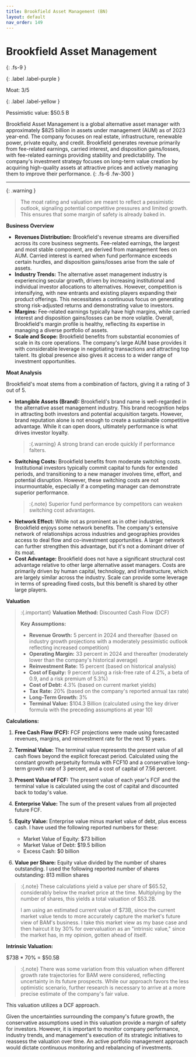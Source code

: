 ```yaml
---
title: Brookfield Asset Management (BN)
layout: default
nav_order: 149
---
```


# Brookfield Asset Management
{: .fs-9 }

{: .label .label-purple }

Moat: 3/5

{: .label .label-yellow }

Pessimistic value: $50.5 B

Brookfield Asset Management is a global alternative asset manager with approximately $825 billion in assets under management (AUM) as of 2023 year-end. The company focuses on real estate, infrastructure, renewable power, private equity, and credit.  Brookfield generates revenue primarily from fee-related earnings, carried interest, and disposition gains/losses, with fee-related earnings providing stability and predictability. The company's investment strategy focuses on long-term value creation by acquiring high-quality assets at attractive prices and actively managing them to improve their performance.
{: .fs-6 .fw-300 }

---

{: .warning } 
>The moat rating and valuation are meant to reflect a pessimistic outlook, signaling potential competitive pressures and limited growth. This ensures that some margin of safety is already baked in.

**Business Overview**

* **Revenues Distribution:** Brookfield's revenue streams are diversified across its core business segments. Fee-related earnings, the largest and most stable component, are derived from management fees on AUM. Carried interest is earned when fund performance exceeds certain hurdles, and disposition gains/losses arise from the sale of assets.
* **Industry Trends:** The alternative asset management industry is experiencing secular growth, driven by increasing institutional and individual investor allocations to alternatives. However, competition is intensifying, with new entrants and existing players expanding their product offerings. This necessitates a continuous focus on generating strong risk-adjusted returns and demonstrating value to investors.
* **Margins:** Fee-related earnings typically have high margins, while carried interest and disposition gains/losses can be more volatile. Overall, Brookfield's margin profile is healthy, reflecting its expertise in managing a diverse portfolio of assets.
* **Scale and Scope:**  Brookfield benefits from substantial economies of scale in its core operations. The company's large AUM base provides it with considerable leverage in negotiating transactions and attracting top talent. Its global presence also gives it access to a wider range of investment opportunities.


**Moat Analysis**

Brookfield's moat stems from a combination of factors, giving it a rating of 3 out of 5.

* **Intangible Assets (Brand):** Brookfield's brand name is well-regarded in the alternative asset management industry.  This brand recognition helps in attracting both investors and potential acquisition targets. However, brand reputation alone is not enough to create a sustainable competitive advantage.  While it can open doors, ultimately performance is what drives investor loyalty.
    > :{.warning} A strong brand can erode quickly if performance falters.
* **Switching Costs:** Brookfield benefits from moderate switching costs. Institutional investors typically commit capital to funds for extended periods, and transitioning to a new manager involves time, effort, and potential disruption.  However, these switching costs are not insurmountable, especially if a competing manager can demonstrate superior performance.
    > :{.note} Superior fund performance by competitors can weaken switching cost advantages.
* **Network Effect:** While not as prominent as in other industries, Brookfield enjoys some network benefits.  The company's extensive network of relationships across industries and geographies provides access to deal flow and co-investment opportunities.  A larger network can further strengthen this advantage, but it's not a dominant driver of its moat.
* **Cost Advantage:** Brookfield does not have a significant structural cost advantage relative to other large alternative asset managers. Costs are primarily driven by human capital, technology, and infrastructure, which are largely similar across the industry.  Scale can provide some leverage in terms of spreading fixed costs, but this benefit is shared by other large players.


**Valuation**

> :{.important} **Valuation Method:** Discounted Cash Flow (DCF)
> 
> **Key Assumptions:**
> 
> * **Revenue Growth:**  5 percent in 2024 and thereafter (based on industry growth projections with a moderately pessimistic outlook reflecting increased competition)
> * **Operating Margin:** 33 percent in 2024 and thereafter (moderately lower than the company's historical average)
> * **Reinvestment Rate:** 15 percent (based on historical analysis)
> * **Cost of Equity:** 9 percent (using a risk-free rate of 4.2%, a beta of 0.9, and a risk premium of 5.3%)
> * **Cost of Debt:** 4.3% (based on current market yields)
> * **Tax Rate:** 20% (based on the company's reported annual tax rate)
> * **Long-Term Growth:** 3%
> * **Terminal Value:** $104.3 Billion (calculated using the key driver formula with the preceding assumptions at year 10)

**Calculations:**

1. **Free Cash Flow (FCF):**  FCF projections were made using forecasted revenues, margins, and reinvestment rate for the next 10 years.


2. **Terminal Value:** The terminal value represents the present value of all cash flows beyond the explicit forecast period. Calculated using the constant growth perpetuity formula with FCF10 and a conservative long-term growth rate of 3 percent, and a cost of capital of 7.56 percent.


3. **Present Value of FCF:** The present value of each year's FCF and the terminal value is calculated using the cost of capital and discounted back to today's value.


4. **Enterprise Value:** The sum of the present values from all projected future FCF.


5. **Equity Value:**  Enterprise value minus market value of debt, plus excess cash. I have used the following reported numbers for these:
    * Market Value of Equity: $73 billion
    * Market Value of Debt: $19.5 billion
    * Excess Cash: $0 billion

6. **Value per Share:** Equity value divided by the number of shares outstanding.  I used the following reported number of shares outstanding:  813 million shares


> :{.note} These calculations yield a value per share of $65.52, considerably below the market price at the time. Multiplying by the number of shares, this yields a total valuation of $53.2B.  
>
> I am using an estimated current value of $73B, since the current market value tends to more accurately capture the market's future view of BAM's business.  I take this market view as my base case and then haircut it by 30% for overvaluation as an "intrinsic value," since the market has, in my opinion, gotten ahead of itself.


**Intrinsic Valuation:**

$73B * 70% = $50.5B



> :{.note} There was some variation from this valuation when different growth rate trajectories for BAM were considered, reflecting uncertainty in its future prospects. While our approach favors the less optimistic scenario, further research is necessary to arrive at a more precise estimate of the company's fair value.

This valuation utilizes a DCF approach.  

Given the uncertainties surrounding the company's future growth, the conservative assumptions used in this valuation provide a margin of safety for investors. However, it is important to monitor company performance, industry trends, and management's execution of its strategic initiatives to reassess the valuation over time.  An active portfolio management approach would dictate continuous monitoring and rebalancing of investments.


